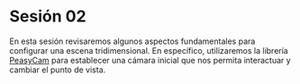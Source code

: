 # Sesión 02 

En esta sesión revisaremos algunos aspectos fundamentales para configurar una escena tridimensional. En específico, utilizaremos la librería [PeasyCam](https://mrfeinberg.com/peasycam/) para establecer una cámara inicial que nos permita interactuar y cambiar el punto de vista. 